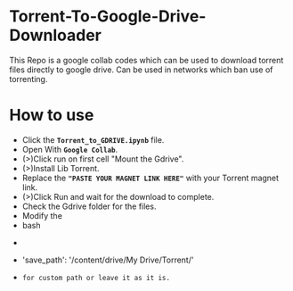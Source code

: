 # Torrent-To-Google-Drive-Downloader
This Repo is a google collab codes which can be used to download torrent files directly to google drive. Can be used in networks which ban use of torrenting.
# How to use
- Click the **`Torrent_to_GDRIVE.ipynb`** file.
- Open With **`Google Collab`**.
- (>)Click run on first cell "Mount the Gdrive".
- (>)Install Lib Torrent.
- Replace the **`"PASTE YOUR MAGNET LINK HERE"`** with your Torrent magnet link.
- (>)Click Run and wait for the download to complete.
- Check the Gdrive folder for the files.
- Modify the
- bash
- ```
- 'save_path': '/content/drive/My Drive/Torrent/'
- ```
  for custom path or leave it as it is.

